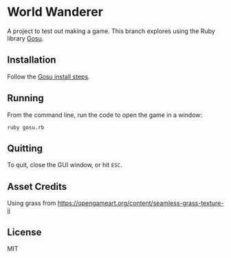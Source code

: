 # World Wanderer

A project to test out making a game. This branch explores using the Ruby library [Gosu](https://github.com/gosu/gosu/).

## Installation

Follow the [Gosu install steps](https://github.com/gosu/gosu/wiki/Getting-Started-on-OS-X).

## Running

From the command line, run the code to open the game in a window:

```
ruby gosu.rb
```

## Quitting

To quit, close the GUI window, or hit `ESC`.

## Asset Credits

Using grass from https://opengameart.org/content/seamless-grass-texture-ii

## License

MIT

